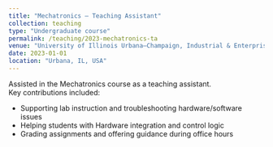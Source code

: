 ```yaml
---
title: "Mechatronics – Teaching Assistant"
collection: teaching
type: "Undergraduate course"
permalink: /teaching/2023-mechatronics-ta
venue: "University of Illinois Urbana–Champaign, Industrial & Enterprise Systems Engineering"
date: 2023-01-01
location: "Urbana, IL, USA"
---
```


Assisted in the Mechatronics course as a teaching assistant.  
Key contributions included:
- Supporting lab instruction and troubleshooting hardware/software issues
- Helping students with Hardware integration and control logic
- Grading assignments and offering guidance during office hours
